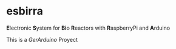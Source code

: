 esbirra
=======

**E**lectronic **S**ystem for **Bi**o **R**eactors with **R**aspberryPi and **A**rduino  

This is a _GerArduino_ Proyect
